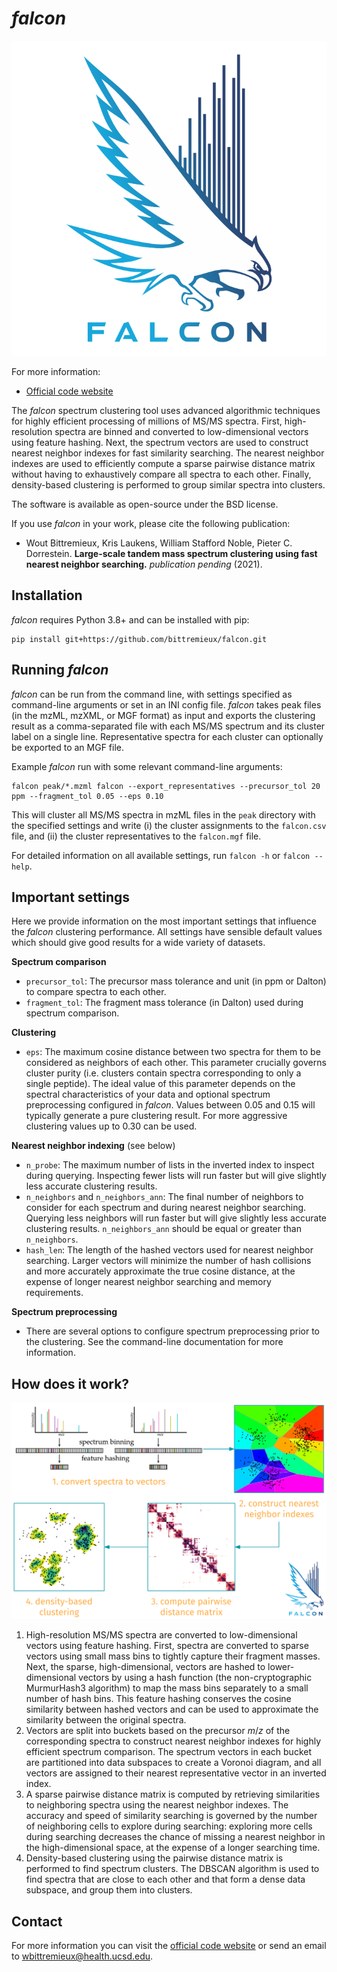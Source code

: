 _falcon_
========

![falcon](falcon_logo.png)

For more information:

* [Official code website](https://github.com/bittremieux/falcon)

The _falcon_ spectrum clustering tool uses advanced algorithmic techniques for
highly efficient processing of millions of MS/MS spectra. First,
high-resolution spectra are binned and converted to low-dimensional vectors
using feature hashing. Next, the spectrum vectors are used to construct nearest
neighbor indexes for fast similarity searching. The nearest neighbor indexes
are used to efficiently compute a sparse pairwise distance matrix without
having to exhaustively compare all spectra to each other. Finally,
density-based clustering is performed to group similar spectra into clusters.

The software is available as open-source under the BSD license.

If you use _falcon_ in your work, please cite the following publication:

- Wout Bittremieux, Kris Laukens, William Stafford Noble, Pieter C. Dorrestein.
**Large-scale tandem mass spectrum clustering using fast nearest neighbor
searching.** _publication pending_ (2021).

Installation
------------

_falcon_ requires Python 3.8+ and can be installed with pip:

    pip install git+https://github.com/bittremieux/falcon.git

Running _falcon_
----------------

_falcon_ can be run from the command line, with settings specified as
command-line arguments or set in an INI config file. _falcon_ takes peak files
(in the mzML, mzXML, or MGF format) as input and exports the clustering result
as a comma-separated file with each MS/MS spectrum and its cluster label on a
single line. Representative spectra for each cluster can optionally be exported
to an MGF file.

Example _falcon_ run with some relevant command-line arguments:

    falcon peak/*.mzml falcon --export_representatives --precursor_tol 20 ppm --fragment_tol 0.05 --eps 0.10

This will cluster all MS/MS spectra in mzML files in the `peak` directory with
the specified settings and write (i) the cluster assignments to the `falcon.csv` file, and (ii) the cluster representatives to the `falcon.mgf` file.

For detailed information on all available settings, run `falcon -h` or
`falcon --help`.

Important settings
------------------

Here we provide information on the most important settings that influence the
_falcon_ clustering performance. All settings have sensible default values
which should give good results for a wide variety of datasets.

**Spectrum comparison**

- `precursor_tol`: The precursor mass tolerance and unit (in ppm or Dalton) to
compare spectra to each other.
- `fragment_tol`: The fragment mass tolerance (in Dalton) used during spectrum
comparison.

**Clustering**

- `eps`: The maximum cosine distance between two spectra for them to be
considered as neighbors of each other. This parameter crucially governs cluster
purity (i.e. clusters contain spectra corresponding to only a single peptide).
The ideal value of this parameter depends on the spectral characteristics of
your data and optional spectrum preprocessing configured in _falcon_. Values
between 0.05 and 0.15 will typically generate a pure clustering result. For
more aggressive clustering values up to 0.30 can be used.

**Nearest neighbor indexing** (see below)

- `n_probe`: The maximum number of lists in the inverted index to inspect
during querying. Inspecting fewer lists will run faster but will give slightly
less accurate clustering results.
- `n_neighbors` and `n_neighbors_ann`: The final number of neighbors to
consider for each spectrum and during nearest neighbor searching. Querying less
neighbors will run faster but will give slightly less accurate clustering
results. `n_neighbors_ann` should be equal or greater than `n_neighbors`.
- `hash_len`: The length of the hashed vectors used for nearest neighbor
searching. Larger vectors will minimize the number of hash collisions and more
accurately approximate the true cosine distance, at the expense of longer
nearest neighbor searching and memory requirements.

**Spectrum preprocessing**

- There are several options to configure spectrum preprocessing prior to the
clustering. See the command-line documentation for more information.

How does it work?
-----------------

![falcon spectrum clustering](falcon_how.png)

1. High-resolution MS/MS spectra are converted to low-dimensional vectors using
feature hashing. First, spectra are converted to sparse vectors using small
mass bins to tightly capture their fragment masses. Next, the sparse,
high-dimensional, vectors are hashed to lower-dimensional vectors by using a
hash function (the non-cryptographic MurmurHash3 algorithm) to map the mass
bins separately to a small number of hash bins. This feature hashing conserves
the cosine similarity between hashed vectors and can be used to approximate the
similarity between the original spectra.
2. Vectors are split into buckets based on the precursor _m_/_z_ of the
corresponding spectra to construct nearest neighbor indexes for highly
efficient spectrum comparison. The spectrum vectors in each bucket are
partitioned into data subspaces to create a Voronoi diagram, and all vectors
are assigned to their nearest representative vector in an inverted index.
3. A sparse pairwise distance matrix is computed by retrieving similarities to
neighboring spectra using the nearest neighbor indexes. The accuracy and speed
of similarity searching is governed by the number of neighboring cells to
explore during searching: exploring more cells during searching decreases the
chance of missing a nearest neighbor in the high-dimensional space, at the
expense of a longer searching time.
4. Density-based clustering using the pairwise distance matrix is performed to
find spectrum clusters. The DBSCAN algorithm is used to find spectra that are
close to each other and that form a dense data subspace, and group them into
clusters.

Contact
-------

For more information you can visit the
[official code website](https://github.com/bittremieux/falcon) or send an email
to <wbittremieux@health.ucsd.edu>.
